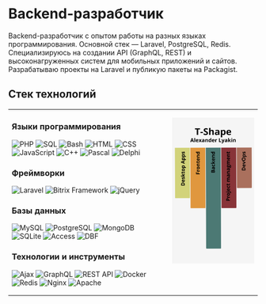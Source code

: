 # Backend-разработчик

Backend-разработчик с опытом работы на разных языках программирования. Основной стек — Laravel, PostgreSQL, Redis. Специализируюсь на создании API (GraphQL, REST) и высоконагруженных систем для мобильных приложений и сайтов. Разрабатываю проекты на Laravel и публикую пакеты на Packagist.

## Стек технологий

<table border="0">
<tr valign="top">
<td>

### **Языки программирования**
![PHP](https://img.shields.io/badge/PHP-777BB4?style=for-the-badge&logo=php&logoColor=white)
![SQL](https://img.shields.io/badge/SQL-4479A1?style=for-the-badge&logo=sqlite&logoColor=white)
![Bash](https://img.shields.io/badge/Bash-4EAA25?style=for-the-badge&logo=gnu-bash&logoColor=white)
![HTML](https://img.shields.io/badge/HTML5-E34F26?style=for-the-badge&logo=html5&logoColor=white)
![CSS](https://img.shields.io/badge/CSS3-1572B6?style=for-the-badge&logo=css3&logoColor=white)
![JavaScript](https://img.shields.io/badge/JavaScript-F7DF1E?style=for-the-badge&logo=javascript&logoColor=black)
![C++](https://img.shields.io/badge/C++-00599C?style=for-the-badge&logo=c%2B%2B&logoColor=white)
![Pascal](https://img.shields.io/badge/Pascal-003366?style=for-the-badge&logo=delphi&logoColor=white)
![Delphi](https://img.shields.io/badge/Delphi-EE1F35?style=for-the-badge&logo=delphi&logoColor=white)

### **Фреймворки**
![Laravel](https://img.shields.io/badge/Laravel-FF2D20?style=for-the-badge&logo=laravel&logoColor=white)
![Bitrix Framework](https://img.shields.io/badge/Bitrix-0095D5?style=for-the-badge&logo=bitrix&logoColor=white)
![jQuery](https://img.shields.io/badge/jQuery-0769AD?style=for-the-badge&logo=jquery&logoColor=white)

### **Базы данных**
![MySQL](https://img.shields.io/badge/MySQL-4479A1?style=for-the-badge&logo=mysql&logoColor=white)
![PostgreSQL](https://img.shields.io/badge/PostgreSQL-336791?style=for-the-badge&logo=postgresql&logoColor=white)
![MongoDB](https://img.shields.io/badge/MongoDB-47A248?style=for-the-badge&logo=mongodb&logoColor=white)
![SQLite](https://img.shields.io/badge/SQLite-003B57?style=for-the-badge&logo=sqlite&logoColor=white)
![Access](https://img.shields.io/badge/MS%20Access-A4373A?style=for-the-badge&logo=microsoft-access&logoColor=white)
![DBF](https://img.shields.io/badge/DBF-FF8000?style=for-the-badge&logo=database&logoColor=white)

### **Технологии и инструменты**
![Ajax](https://img.shields.io/badge/Ajax-00599C?style=for-the-badge&logo=javascript&logoColor=white)
![GraphQL](https://img.shields.io/badge/GraphQL-E10098?style=for-the-badge&logo=graphql&logoColor=white)
![REST API](https://img.shields.io/badge/REST-02569B?style=for-the-badge&logo=api&logoColor=white)
![Docker](https://img.shields.io/badge/Docker-2496ED?style=for-the-badge&logo=docker&logoColor=white)
![Redis](https://img.shields.io/badge/Redis-DC382D?style=for-the-badge&logo=redis&logoColor=white)
![Nginx](https://img.shields.io/badge/Nginx-009639?style=for-the-badge&logo=nginx&logoColor=white)
![Apache](https://img.shields.io/badge/Apache-D22128?style=for-the-badge&logo=apache&logoColor=white)
</td>
<td>
<p align="right">
  <img src="T-Shape.png" alt="T-Shape" width="400px" />
</p>
</td>
</tr>
</table>

